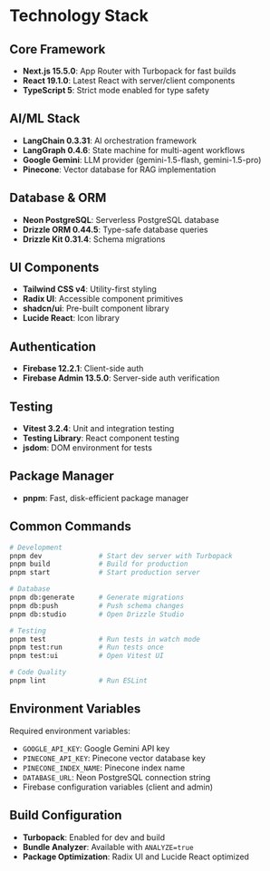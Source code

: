 # Technology Stack

## Core Framework

- **Next.js 15.5.0**: App Router with Turbopack for fast builds
- **React 19.1.0**: Latest React with server/client components
- **TypeScript 5**: Strict mode enabled for type safety

## AI/ML Stack

- **LangChain 0.3.31**: AI orchestration framework
- **LangGraph 0.4.6**: State machine for multi-agent workflows
- **Google Gemini**: LLM provider (gemini-1.5-flash, gemini-1.5-pro)
- **Pinecone**: Vector database for RAG implementation

## Database & ORM

- **Neon PostgreSQL**: Serverless PostgreSQL database
- **Drizzle ORM 0.44.5**: Type-safe database queries
- **Drizzle Kit 0.31.4**: Schema migrations

## UI Components

- **Tailwind CSS v4**: Utility-first styling
- **Radix UI**: Accessible component primitives
- **shadcn/ui**: Pre-built component library
- **Lucide React**: Icon library

## Authentication

- **Firebase 12.2.1**: Client-side auth
- **Firebase Admin 13.5.0**: Server-side auth verification

## Testing

- **Vitest 3.2.4**: Unit and integration testing
- **Testing Library**: React component testing
- **jsdom**: DOM environment for tests

## Package Manager

- **pnpm**: Fast, disk-efficient package manager

## Common Commands

```bash
# Development
pnpm dev              # Start dev server with Turbopack
pnpm build            # Build for production
pnpm start            # Start production server

# Database
pnpm db:generate      # Generate migrations
pnpm db:push          # Push schema changes
pnpm db:studio        # Open Drizzle Studio

# Testing
pnpm test             # Run tests in watch mode
pnpm test:run         # Run tests once
pnpm test:ui          # Open Vitest UI

# Code Quality
pnpm lint             # Run ESLint
```

## Environment Variables

Required environment variables:
- `GOOGLE_API_KEY`: Google Gemini API key
- `PINECONE_API_KEY`: Pinecone vector database key
- `PINECONE_INDEX_NAME`: Pinecone index name
- `DATABASE_URL`: Neon PostgreSQL connection string
- Firebase configuration variables (client and admin)

## Build Configuration

- **Turbopack**: Enabled for dev and build
- **Bundle Analyzer**: Available with `ANALYZE=true`
- **Package Optimization**: Radix UI and Lucide React optimized

